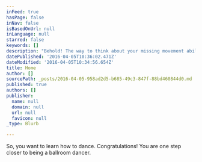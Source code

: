 ```yaml
---
inFeed: true
hasPage: false
inNav: false
isBasedOnUrl: null
inLanguage: null
starred: false
keywords: []
description: "Behold! The way to think about your missing movement abilities.\_"
datePublished: '2016-04-05T10:36:02.471Z'
dateModified: '2016-04-05T10:34:56.654Z'
title: Home
author: []
sourcePath: _posts/2016-04-05-958ad2d5-b685-49c3-847f-88bd460844d0.md
published: true
authors: []
publisher:
  name: null
  domain: null
  url: null
  favicon: null
_type: Blurb

---
```

So, you want to learn how to dance. Congratulations! You are one step closer to being a ballroom dancer.